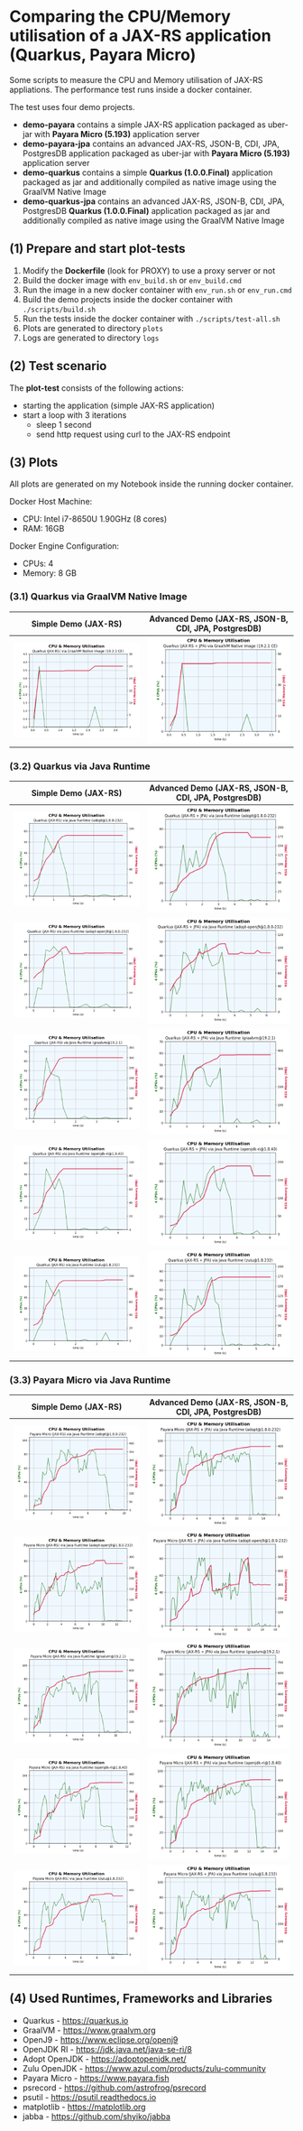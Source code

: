 # Comparing the CPU/Memory utilisation of a JAX-RS application (Quarkus, Payara Micro)

Some scripts to measure the CPU and Memory utilisation of JAX-RS appliations.
The performance test runs inside a docker container.

The test uses four demo projects.

* **demo-payara** contains a simple JAX-RS application packaged as uber-jar with **Payara Micro (5.193)** application server
* **demo-payara-jpa** contains an advanced JAX-RS, JSON-B, CDI, JPA, PostgresDB application packaged as uber-jar with **Payara Micro (5.193)** application server
* **demo-quarkus** contains a simple **Quarkus (1.0.0.Final)** application packaged as jar and additionally compiled as native image using the GraalVM Native Image
* **demo-quarkus-jpa** contains an advanced JAX-RS, JSON-B, CDI, JPA, PostgresDB **Quarkus (1.0.0.Final)** application packaged as jar and additionally compiled as native image using the GraalVM Native Image

## **(1) Prepare and start plot-tests**

1) Modify the **Dockerfile** (look for PROXY) to use a proxy server or not
2) Build the docker image with ```env_build.sh``` or ```env_build.cmd```
3) Run the image in a new docker container with ```env_run.sh``` or ```env_run.cmd```
4) Build the demo projects inside the docker container with ```./scripts/build.sh```
5) Run the tests inside the docker container with ```./scripts/test-all.sh```
6) Plots are generated to directory ```plots```
7) Logs are generated to directory ```logs```

## **(2) Test scenario**

The **plot-test** consists of the following actions:

* starting the application (simple JAX-RS application)
* start a loop with 3 iterations
  * sleep 1 second
  * send http request using curl to the JAX-RS endpoint

## **(3) Plots**

All plots are generated on my Notebook inside the running docker container.

Docker Host Machine:

* CPU: Intel i7-8650U 1.90GHz (8 cores)
* RAM: 16GB

Docker Engine Configuration:

* CPUs: 4
* Memory: 8 GB

### **(3.1) Quarkus via GraalVM Native Image**

| Simple Demo (JAX-RS)                 | Advanced Demo (JAX-RS, JSON-B, CDI, JPA, PostgresDB) |
| ------------------------------------ | ---------------------------------------------------- |
| ![](plots/quarkus-native-simple.png) | ![](plots/quarkus-native-advanced.png)               |

### **(3.2) Quarkus via Java Runtime**

|                   Simple Demo (JAX-RS)                    | Advanced Demo (JAX-RS, JSON-B, CDI, JPA, PostgresDB)        |
| --------------------------------------------------------- | ----------------------------------------------------------- |
| ![](plots/quarkus-java-simple-adopt@1.8.0-232.png)        | ![](plots/quarkus-java-advanced-adopt@1.8.0-232.png)        |
| ![](plots/quarkus-java-simple-adopt-openj9@1.8.0-232.png) | ![](plots/quarkus-java-advanced-adopt-openj9@1.8.0-232.png) |
| ![](plots/quarkus-java-simple-graalvm@19.2.1.png)         | ![](plots/quarkus-java-advanced-graalvm@19.2.1.png)         |
| ![](plots/quarkus-java-simple-openjdk-ri@1.8.40.png)      | ![](plots/quarkus-java-advanced-openjdk-ri@1.8.40.png)      |
| ![](plots/quarkus-java-simple-zulu@1.8.232.png)           | ![](plots/quarkus-java-advanced-zulu@1.8.232.png)           |

### **(3.3) Payara Micro via Java Runtime**

| Simple Demo (JAX-RS)                                      | Advanced Demo (JAX-RS, JSON-B, CDI, JPA, PostgresDB)        |
| --------------------------------------------------------- | ----------------------------------------------------------- |
| ![](plots/payara-micro-simple-adopt@1.8.0-232.png)        | ![](plots/payara-micro-advanced-adopt@1.8.0-232.png)        |
| ![](plots/payara-micro-simple-adopt-openj9@1.8.0-232.png) | ![](plots/payara-micro-advanced-adopt-openj9@1.8.0-232.png) |
| ![](plots/payara-micro-simple-graalvm@19.2.1.png)         | ![](plots/payara-micro-advanced-graalvm@19.2.1.png)         |
| ![](plots/payara-micro-simple-openjdk-ri@1.8.40.png)      | ![](plots/payara-micro-advanced-openjdk-ri@1.8.40.png)      |
| ![](plots/payara-micro-simple-zulu@1.8.232.png)           | ![](plots/payara-micro-advanced-zulu@1.8.232.png)           |

## **(4) Used Runtimes, Frameworks and Libraries**

* Quarkus - <https://quarkus.io>
* GraalVM - <https://www.graalvm.org>
* OpenJ9 - <https://www.eclipse.org/openj9>
* OpenJDK RI - <https://jdk.java.net/java-se-ri/8>
* Adopt OpenJDK - <https://adoptopenjdk.net/>
* Zulu OpenJDK - <https://www.azul.com/products/zulu-community>
* Payara Micro - <https://www.payara.fish>
* psrecord - <https://github.com/astrofrog/psrecord>
* psutil - <https://psutil.readthedocs.io>
* matplotlib - <https://matplotlib.org>
* jabba - <https://github.com/shyiko/jabba>
